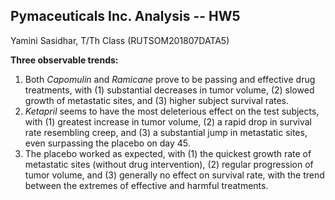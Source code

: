 ## Pymaceuticals Inc. Analysis -- HW5
Yamini Sasidhar, T/Th Class (RUTSOM201807DATA5)

**Three observable trends:**
1. Both *Capomulin* and *Ramicane* prove to be passing and effective drug treatments, with (1) substantial decreases in tumor volume, (2) slowed growth of metastatic sites, and (3) higher subject survival rates.
2. *Ketapril* seems to have the most deleterious effect on the test subjects, with (1) greatest increase in tumor volume, (2) a rapid drop in survival rate resembling creep, and (3) a substantial jump in metastatic sites, even surpassing the placebo on day 45.
3. The placebo worked as expected, with (1) the quickest growth rate of metastatic sites (without drug intervention), (2) regular progression of tumor volume, and (3) generally no effect on survival rate, with the trend between the extremes of effective and harmful treatments.

